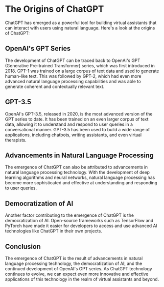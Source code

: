 The Origins of ChatGPT
===========================================================

ChatGPT has emerged as a powerful tool for building virtual assistants that can interact with users using natural language. Here's a look at the origins of ChatGPT:

OpenAI's GPT Series
-------------------

The development of ChatGPT can be traced back to OpenAI's GPT (Generative Pre-trained Transformer) series, which was first introduced in 2018. GPT-1 was trained on a large corpus of text data and used to generate human-like text. This was followed by GPT-2, which had even more advanced natural language processing capabilities and was able to generate coherent and contextually relevant text.

GPT-3.5
-----

OpenAI's GPT-3.5, released in 2020, is the most advanced version of the GPT series to date. It has been trained on an even larger corpus of text data, allowing it to understand and respond to user queries in a conversational manner. GPT-3.5 has been used to build a wide range of applications, including chatbots, writing assistants, and even virtual therapists.

Advancements in Natural Language Processing
-------------------------------------------

The emergence of ChatGPT can also be attributed to advancements in natural language processing technology. With the development of deep learning algorithms and neural networks, natural language processing has become more sophisticated and effective at understanding and responding to user queries.

Democratization of AI
---------------------

Another factor contributing to the emergence of ChatGPT is the democratization of AI. Open-source frameworks such as TensorFlow and PyTorch have made it easier for developers to access and use advanced AI technologies like ChatGPT in their own projects.

Conclusion
----------

The emergence of ChatGPT is the result of advancements in natural language processing technology, the democratization of AI, and the continued development of OpenAI's GPT series. As ChatGPT technology continues to evolve, we can expect even more innovative and effective applications of this technology in the realm of virtual assistants and beyond.
